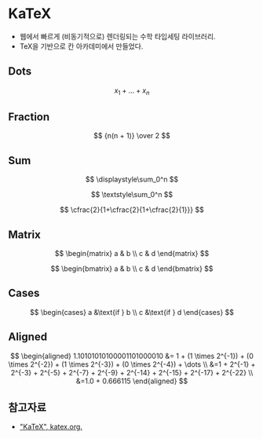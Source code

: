 # KaTeX

* 웹에서 빠르게 (비동기적으로) 렌더링되는 수학 타입세팅 라이브러리.
* TeX을 기반으로 칸 아카데미에서 만들었다.

## Dots

$$
x_1 + \dots + x_n
$$

## Fraction

$$
{n(n + 1)} \over 2
$$

## Sum

$$
\displaystyle\sum_0^n
$$

$$
\textstyle\sum_0^n
$$

$$
\cfrac{2}{1+\cfrac{2}{1+\cfrac{2}{1}}}
$$

## Matrix

$$
\begin{matrix}
   a & b \\
   c & d
\end{matrix}
$$

$$
\begin{bmatrix}
   a & b \\
   c & d
\end{bmatrix}
$$

## Cases

$$
\begin{cases}
   a &\text{if } b \\
   c &\text{if } d
\end{cases}
$$

## Aligned

$$
\begin{aligned}
1.10101010100001101000010 &= 1 + (1 \times 2^{-1}) + (0 \times 2^{-2}) + (1 \times 2^{-3}) + (0 \times 2^{-4}) + \dots \\
&=1 + 2^{-1} + 2^{-3} + 2^{-5} + 2^{-7} + 2^{-9} + 2^{-14} + 2^{-15} + 2^{-17} + 2^{-22} \\
&=1.0 + 0.666115
\end{aligned}
$$

## 참고자료

* ["KaTeX", katex.org.](https://katex.org/)
